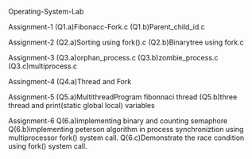 Operating-System-Lab



Assignment-1
(Q1.a)Fibonacc-Fork.c
(Q1.b)Parent_child_id.c


Assignment-2
(Q2.a)Sorting using fork().c
(Q2.b)Binarytree using fork.c


Assignment-3
(Q3.a)orphan_process.c
(Q3.b)zombie_process.c
(Q3.c)multiprocess.c

Assingment-4
(Q4.a)Thread and Fork

Assignment-5
(Q5.a)MultithreadProgram fibonnaci thread
(Q5.b)three thread and print(static global local) variables

Assignment-6
Q(6.a)implementing binary and counting semaphore
Q(6.b)implementing peterson algorithm in process synchroniztion using multiprocessor fork() system call.
Q(6.c)Demonstrate the race condition using fork() system call.
